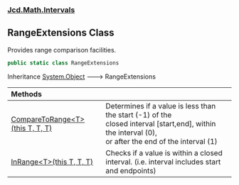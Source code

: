 ### [Jcd.Math.Intervals](Jcd.Math.Intervals.md 'Jcd.Math.Intervals')

## RangeExtensions Class

Provides range comparison facilities.

```csharp
public static class RangeExtensions
```

Inheritance [System.Object](https://docs.microsoft.com/en-us/dotnet/api/System.Object 'System.Object') &#129106; RangeExtensions

| Methods | |
| :--- | :--- |
| [CompareToRange&lt;T&gt;(this T, T, T)](Jcd.Math.Intervals.RangeExtensions.CompareToRange_T_(thisT,T,T).md 'Jcd.Math.Intervals.RangeExtensions.CompareToRange<T>(this T, T, T)') | Determines if a value is less than the start (-1) of the<br/>closed interval [start,end], within the interval (0),<br/>or after the end of the interval (1) |
| [InRange&lt;T&gt;(this T, T, T)](Jcd.Math.Intervals.RangeExtensions.InRange_T_(thisT,T,T).md 'Jcd.Math.Intervals.RangeExtensions.InRange<T>(this T, T, T)') | Checks if a value is within a closed interval. (i.e. interval includes start and endpoints) |
